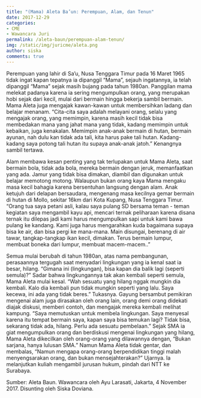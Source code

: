 ```yaml
---
title: "(Mama) Aleta Ba’un: Perempuan, Alam, dan Tenun"
date: 2017-12-29
categories:
- CME
- Wawancara Juri
permalink: /aleta-baun/perempuan-alam-tenun/
img: /static/img/juricme/aleta.png
author: siska
comments: true
---
```


Perempuan yang lahir di Sa’u, Nusa Tenggara Timur pada 16 Maret 1965 tidak ingat kapan tepatnya ia dipanggil “Mama”, sejauh ingatannya, ia telah dipanggil “Mama” sejak masih bujang pada tahun 1980an. Panggilan mama melekat padanya karena ia sering mengumpulkan orang, yang merupakan hobi sejak dari kecil, mulai dari bermain hingga bekerja sambil bermain. Mama Aleta juga mengajak kawan-kawan untuk membersihkan ladang dan belajar menanam. “Cita-cita saya adalah melayani orang, selalu yang mengajak orang, yang memimpin, karena masih kecil tidak bisa membedakan mana yang jahat mana yang tidak, kadang memimpin untuk kebaikan, juga kenakalan. Memimpin anak-anak bermain di hutan, bermain ayunan, nah dulu kan tidak ada tali, kita harus pake tali hutan. Kadang-kadang saya potong tali hutan itu supaya anak-anak jatoh.” Kenangnya sambil tertawa. 

Alam membawa kesan penting yang tak terlupakan untuk Mama Aleta, saat bermain bola, tidak ada bola, mereka bermain dengan jeruk, memanfaatkan yang ada. Jamur yang tidak bisa dimakan, diambil dan digunakan untuk belajar memotong motong. Walaupun bukan orang kaya Mama mengaku masa kecil bahagia karena bersentuhan langsung dengan alam. Anak ketujuh dari delapan bersaudara, mengenang masa kecilnya gemar bermain di hutan di Mollo, sekitar 16km dari Kota Kupang, Nusa Tenggara Timur. “Orang tua saya petani asli, kalau saya pulang SD bersama teman - teman kegiatan saya mengambil kayu api, mencari ternak peliharaan  karena disana ternak itu dilepas jadi kami harus mengumpulkan sapi untuk kami bawa pulang
ke kandang. Kami juga harus mengarahkan kuda bagaimana supaya bisa ke air, dan bisa pergi ke mana-mana. Main disungai, berenang di air tawar, tangkap-tangkap ikan kecil, dimakan. Terus bermain lumpur, membuat boneka dari lumpur, membuat macem-macem..”

Semua mulai berubah di tahun 1980an, atas nama pembangunan, perasaannya tergugah saat menyadari lingkungan yang ia kenal saat ia besar, hilang. “Gimana ini (lingkungan), bisa kapan dia balik lagi (seperti semula)?” Sadar bahwa lingkungannya tak akan kembali seperti semula, Mama Aleta mulai kesal. “Wah sesuatu yang hilang nggak mungkin dia kembali. Kalo dia kembali pun tidak mungkin seperti yang lalu. Saya kecewa, ini ada yang tidak beres.” Tukasnya. Gayung bersambut pemikiran mengenai alam juga dirasakan oleh orang lain, orang demi orang didekati diajak diskusi, memberi contoh, dan mengajak mereka kembali melihat kampung. “Saya memutuskan untuk membela lingkungan. Saya menyesal karena itu tempat bermain saya, kapan saya bisa temukan lagi? Tidak bisa, sekarang tidak ada, hilang. Perlu ada sesuatu pembelaan.” Sejak SMA ia giat mengumpulkan orang dan berdiskusi mengenai lingkungan yang hilang, Mama Aleta dikecilkan oleh orang-orang yang dilawannya dengan, “Bukan sarjana, hanya lulusan SMA.” Namun Mama Aleta tidak gentar, dan membalas, “Namun mengapa orang-orang berpendidikan tinggi malah menyengsarakan orang, dan bukan mensejahterakan?” Ujarnya. Ia melanjutkan kuliah mengambil jurusan hukum, pindah dari NTT ke Surabaya. 

Sumber: Aleta Baun. Wawancara oleh Ayu Larasati, Jakarta, 4 November 2017. Disunting oleh Siska Doviana.

